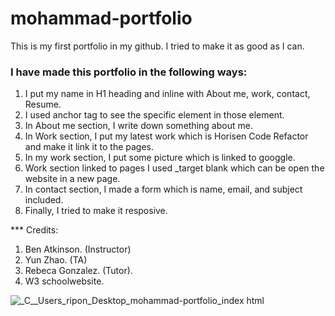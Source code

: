 # mohammad-portfolio
This is my first portfolio in my github. I tried to make it as good as I can. 

### I have made this portfolio in the following ways:
1. I put my name in H1 heading and inline with About me, work, contact, Resume.
2. I used anchor tag to see the specific element in those element.
3. In About me section, I write down something about me.
4. In Work section, I put my latest work which is Horisen Code Refactor and make it link it to the pages.
5. In my work section, I put some picture which is linked to googgle.
6. Work section linked to pages I used _target blank which can be open the website in a new page.
5. In contact section, I made a  form which is name, email, and subject included.
6. Finally, I tried to make it resposive.

*** Credits:
1. Ben Atkinson. (Instructor)
2. Yun Zhao. (TA)
3. Rebeca Gonzalez. (Tutor).
4. W3 schoolwebsite.

![_C__Users_ripon_Desktop_mohammad-portfolio_index html](https://user-images.githubusercontent.com/86772467/132074797-d830cd13-85a2-4012-93ad-380293b83f5a.png)

